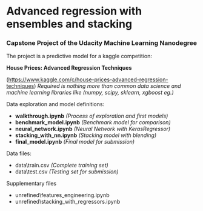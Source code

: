 # Advanced regression with ensembles and stacking

### Capstone Project of the Udacity Machine Learning Nanodegree

The project is a predictive model for a kaggle competition:

**House Prices: Advanced Regression Techniques**

(https://www.kaggle.com/c/house-prices-advanced-regression-techniques)
_Required is nothing more than common data science and machine learning 
libraries like (numpy, scipy, sklearn, xgboost eg.)_

Data exploration and model definitions:
* **walkthrough.ipynb** _(Process of exploration and first models)_
* **benchmark_model.ipynb** _(Benchmark model for comparison)_
* **neural_network.ipynb** _(Neural Network with KerasRegressor)_
* **stacking_with_nn.ipynb** _(Stacking model with blending)_
* **final_model.ipynb** _(Final model for submission)_

Data files:
* data\train.csv _(Complete training set)_
* data\test.csv _(Testing set for submission)_

Supplementary files
* unrefined\features_engineering.ipynb
* unrefined\stacking_with_regressors.ipynb

